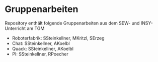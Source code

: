 Gruppenarbeiten
===============

Repository enthält folgende Gruppenarbeiten aus dem SEW- und INSY-Unterricht am TGM
- Roboterfabrik: SSteinkellner, MKritzl, SErzeg
- Chat: SSteinkellner, AKoelbl
- Quack: SSteinkellner, AKoelbl
- PI: SSteinkellner, RPoecher
